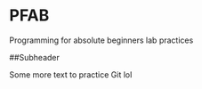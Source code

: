 # PFAB
Programming for absolute beginners lab practices

##Subheader

Some more text to practice Git lol